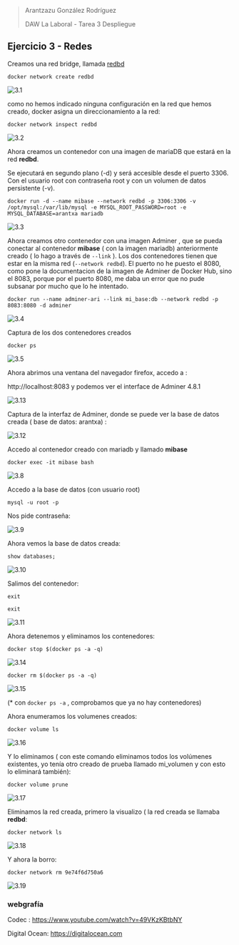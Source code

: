 > Arantzazu González Rodríguez
>
> DAW La Laboral - Tarea 3 Despliegue

## Ejercicio 3 - Redes

Creamos una red bridge, llamada <u>redbd</u>

```
docker network create redbd
```

![3.1](../CAPTURAS/3/3.1.png)

como no hemos indicado ninguna configuración en la red que hemos creado, docker asigna un direccionamiento a la red:

```
docker network inspect redbd
```

![3.2](../CAPTURAS/3/3.2.png)

Ahora creamos un contenedor con una imagen de mariaDB que estará en la red **redbd**.

Se ejecutará en segundo plano (-d) y será accesible desde el puerto 3306. Con el usuario root con contraseña root y con un volumen de datos persistente (-v).

```
docker run -d --name mibase --network redbd -p 3306:3306 -v /opt/mysql:/var/lib/mysql -e MYSQL_ROOT_PASSWORD=root -e MYSQL_DATABASE=arantxa mariadb
```

![3.3](../CAPTURAS/3/3.3.png)

Ahora creamos otro contenedor con una imagen Adminer , que se pueda conectar al contenedor **mibase** ( con la imagen mariadb) anteriormente creado ( lo hago a través de `--link` ). Los dos contenedores tienen que estar en la misma red (`--network redbd`). El puerto no he puesto el 8080, como pone la documentacion de la imagen de Adminer de Docker Hub, sino el 8083, porque por el puerto 8080, me daba un error que no pude subsanar por mucho que lo he intentado.

```
docker run --name adminer-ari --link mi_base:db --network redbd -p 8083:8080 -d adminer

```

![3.4](../CAPTURAS/3/3.4.png)

Captura de los dos contenedores creados

```
docker ps 
```

![3.5](../CAPTURAS/3/3.5.png)

Ahora abrimos una ventana del navegador firefox, accedo a :

http://localhost:8083 y podemos ver el interface de Adminer  4.8.1

![3.13](../CAPTURAS/3/3.13.png)

Captura de la interfaz de Adminer, donde se puede ver la base de datos creada ( base de datos: arantxa) :

![3.12](../CAPTURAS/3/3.12.png)



Accedo al contenedor creado con mariadb y llamado **mibase**

```
docker exec -it mibase bash
```

![3.8](../CAPTURAS/3/3.8.png)

Accedo a la base de datos (con usuario root)

```
mysql -u root -p
```

Nos pide contraseña:

![3.9](../CAPTURAS/3/3.9.png)



Ahora vemos la base de datos creada:

```
show databases;
```

![3.10](../CAPTURAS/3/3.10.png)

Salimos del contenedor:

```
exit

exit
```

![3.11](../CAPTURAS/3/3.11.png)

Ahora detenemos y eliminamos los contenedores:

```
docker stop $(docker ps -a -q)
```

![3.14](../CAPTURAS/3/3.14.png)

```
docker rm $(docker ps -a -q)
```

![3.15](../CAPTURAS/3/3.15.png)

(* con `docker ps -a` , comprobamos que ya no hay contenedores)

Ahora enumeramos los volumenes creados:

```
docker volume ls
```

![3.16](../CAPTURAS/3/3.16.png)

Y lo eliminamos ( con este comando eliminamos todos los volúmenes existentes, yo tenía otro creado de prueba llamado mi_volumen y con esto lo eliminará también):

```
docker volume prune
```

![3.17](../CAPTURAS/3/3.17.png)

Eliminamos la red creada, primero la visualizo ( la red creada se llamaba **redbd**:

```
docker network ls
```

![3.18](../CAPTURAS/3/3.18.png)

Y ahora la borro:

```
docker network rm 9e74f6d750a6
```

![3.19](../CAPTURAS/3/3.19.png)

### webgrafía

Codec : https://www.youtube.com/watch?v=49VKzKBtbNY

Digital Ocean: https://digitalocean.com